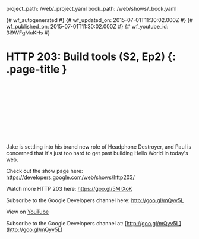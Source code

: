 project_path: /web/_project.yaml
book_path: /web/shows/_book.yaml

{# wf_autogenerated #}
{# wf_updated_on: 2015-07-01T11:30:02.000Z #}
{# wf_published_on: 2015-07-01T11:30:02.000Z #}
{# wf_youtube_id: 3i9WFgMuKHs #}

# HTTP 203: Build tools (S2, Ep2) {: .page-title }


<div class="video-wrapper">
  <iframe class="devsite-embedded-youtube-video" data-video-id="3i9WFgMuKHs"
          data-autohide="1" data-showinfo="0" frameborder="0" allowfullscreen>
  </iframe>
</div>

Jake is settling into his brand new role of Headphone Destroyer, and Paul is concerned that it&#x27;s just too hard to get past building Hello World in today&#x27;s web.

Check out the show page here: https://developers.google.com/web/shows/http203/

Watch more HTTP 203 here: https://goo.gl/5MrXoK

Subscribe to the Google Developers channel here: http://goo.gl/mQyv5L

View on [YouTube](https://youtu.be/3i9WFgMuKHs)

Subscribe to the Google Developers channel at: [http://goo.gl/mQyv5L](http://goo.gl/mQyv5L)
